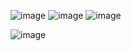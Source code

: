 
![image](https://github.com/user-attachments/assets/2531d3b5-9b00-4a2d-9bb4-9af0b457d04a)
![image](https://github.com/user-attachments/assets/5bedd1ca-006c-40d4-bc6f-2f7af93b2527)
![image](https://github.com/user-attachments/assets/ecf73b1a-47a7-48d0-86c3-dfe5dee064e5)

![image](https://github.com/user-attachments/assets/a64b5a57-5af6-444d-8424-45b881ddfcf2)

